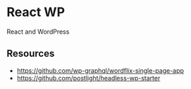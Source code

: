# React WP

React and WordPress

## Resources

- https://github.com/wp-graphql/wordflix-single-page-app
- https://github.com/postlight/headless-wp-starter
